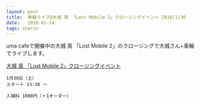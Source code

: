 ```yaml
---
layout: post
title:  車輪ライブ@大城 真 「Lost Mobile 2」クロージングイベント 2016/1/30
date:   2016-01-14
tags: sharin
---
```

uma cafeで開催中の大城 真 「Lost Mobile 2」のクロージングで大城さん+車輪でライブします。

[大城 真 「Lost Mobile 2」クロージングイベント](http://uma-merdre.com/blog/2016/01/13/lostmobile2_closing/)

    1月30日（土）
    スタート 15:30 ～

    入場料 1000円（＋1オーダー）
